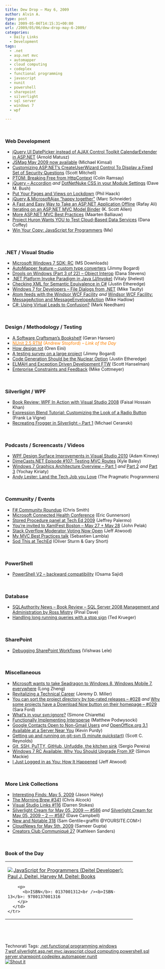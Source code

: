 ```yaml
---
title: Dew Drop – May 6, 2009
author: Alvin A.
type: post
date: 2009-05-06T14:15:31+00:00
url: /2009/05/06/dew-drop-may-6-2009/
categories:
  - Daily Links
  - Development
tags:
  - .net
  - asp.net mvc
  - automapper
  - cloud computing
  - codeplex
  - functional programming
  - javascript
  - nunit
  - powershell
  - sharepoint
  - silverlight
  - sql server
  - windows 7
  - wpf

---
```

&#160;

### Web Development

  * [jQuery UI DatePicker instead of AJAX Control Toolkit CalendarExtender in ASP.NET][1] (Arnold Matusz)
  * [JSMag May 2009 now available][2] (Michael Kimsal)
  * [Customizing ASP.NET&#8217;s CreateUserWizard Control To Display a Fixed Set of Security Questions][3] (Scott Mitchell)
  * [PTOM: Breaking Free from HttpContext][4] (Colin Ramsay)
  * [jQuery – Accordion][5] _and_ [DotNetNuke CSS in your Module Settings][6] (Dave M. Bush)
  * [Put Your Pages and Views on Lockdown][7] (Phil Haack)
  * [jQuery & MicrosoftAjax “happy together”][8] (Marc Schneider)
  * [A Fast and Easy Way to Take an ASP.NET Application Offline][9] (Rafay Ali)
  * [Iterating on an ASP.NET MVC Model Binder][10] (K. Scott Allen)
  * [More ASP.NET MVC Best Practices][11] (Maarten Balliauw)
  * [Project Huron Wants YOU to Test Cloud-Based Data Services][12] (Dana Coffey)
  * [Win Your Copy: JavaScript for Programmers][13] (Me)

&#160;

### .NET / Visual Studio

  * [Microsoft Windows 7 SDK: RC][14] (MS Downloads)
  * [AutoMapper feature – custom type converters][15] (Jimmy Bogard)
  * [Drools on Windows (Part 3 of 22) &#8211; Object Interop][16] (Dana Stevens)
  * [.NET Platform Invoke Paradigm in Java (J/Invoke)][17] (Vitaly Shelest)
  * [Checking XML for Semantic Equivalence in C#][18] (Justin Etheredge)
  * [Windows 7 for Developers – File Dialogs from .NET][19] (Mike Taulty)
  * [Atom feeds with the Windsor WCF Facility][20] _and_&#160;[Windsor WCF Facility: MessageAction and MessageEnvelopeAction][21] (Mike Hadlow)
  * [C#: Using Virtual Leads to Confusion?][22] (Mark Needham)

&#160;

### Design / Methodology / Testing

  * [A Software Craftsman&#8217;s Bookshelf][23] (Gøran Hansen)
  * [<font color="#ff8000">NUnit 2.5 RTM</font>][24] <font color="#ff8000">(Andrew Stopford) <em>– Link of the Day</em></font>
  * [How design rot][25] (Oren Eini)
  * [A testing survey on a large project][26] (Jimmy Bogard)
  * [Code Generation Should be the Nuclear Option][27] (Justin Etheredge)
  * [ELMAH and Exception Driven Development FTW][28] (Scott Hanselman)
  * [Enterprise Constraints and Feedback][29] (Mike Cottmeyer)

&#160;

### Silverlight / WPF

  * [Book Review: WPF In Action with Visual Studio 2008][30] (Faisal Hossain Khan)
  * [Expression Blend Tutorial: Customizing the Look of a Radio Button][31] (Frank La Vigne)
  * [Recreating Frogger in Silverlight – Part 1][32] (Michael Ceranski)

&#160;

### Podcasts / Screencasts / Videos

  * [WPF Design Surface Improvements in Visual Studio 2010][33] (Adam Kinney)
  * [DimeCasts.NET Episode #107: Testing MVC Routes][34] (Kyle Baley)
  * [Windows 7 Graphics Architecture Overview &#8211; Part 1][35] _and_&#160;[Part 2][36] _and_&#160;[Part 3][37] (Yochay Kiriaty)
  * [Andy Lester: Land the Tech Job you Love][38] (The Pragmatic Programmers)

&#160;

### Community / Events

  * [F# Community Roundup][39] (Chris Smith)
  * [Microsoft Connected Health Conference][40] (Eric Gunnerson)
  * [Stored Procedure panel at Tech Ed 2009][41] (Jeffrey Palermo)
  * [You&#8217;re invited to XamlFest Boston &#8211; May 27 + May 28][42] (John Pelak)
  * [Stack Overflow Moderator Voting Now Open][43] (Jeff Atwood)
  * [My MVC Best Practices talk][44] (Sebastien Lambla)
  * [Sod This at TechEd][45] (Oliver Sturm & Gary Short)

&#160;

### PowerShell

  * [PowerShell V2 &#8211; backward compatibility][46] (Osama Sajid)

&#160;

### Database

  * [SQLAuthority News &#8211; Book Review &#8211; SQL Server 2008 Management and Administration by Ross Mistry][47] (Pinal Dave)
  * [Handling long running queries with a stop sign][48] (Ted Krueger)

&#160;

### SharePoint

  * [Debugging SharePoint Workflows][49] (Vishwas Lele)

&#160;

### Miscellaneous

  * [Microsoft wants to take Seadragon to Windows 8, Windows Mobile 7, everywhere][50] (Long Zheng)
  * [Revitalizing a Technical Career][51] (Jeremy D. Miller)
  * [You can sort the project directory by top-rated releases &#8211; #028][52] _and_&#160;[Why some projects have a Download Now button on their homepage &#8211; #029][53] (Sara Ford)
  * [What’s in your svn:ignore?][54] (Simone Chiaretta)
  * [Functionally Implementing Intersperse][55] (Matthew Podwysocki)
  * [Google Contacts Open to Non-Gmail Users][56] _and_&#160;[OpenOffice.org 3.1 Available at a Server Near You][57] (Kevin Purdy)
  * [Getting up and running on git-svn (5 minute quickstart)][58] (Scott C. Reynolds)
  * [Git, SSH, PuTTY, GitHub, Unfuddle, the kitchen sink][59] (Sergio Pereira)
  * [Windows 7 RC Available: Why You Should Upgrade From XP][60] (Simon Mackie)
  * [I Just Logged in as You: How It Happened][61] (Jeff Atwood)

&#160;

### More Link Collections

  * [Interesting Finds: May 5, 2009][62] (Jason Haley)
  * [The Morning Brew #341][63] (Chris Alcock)
  * [Visual Studio Links #116][64] (Darren Stokes)
  * [Silverlight Cream for May 05, 2009 &#8212; #586][65] _and_&#160;[Silverlight Cream for May 05, 2009 &#8211; 2 &#8212; #587][66] (Dave Campbell)
  * [New and Notable 318][67] (Sam Gentile<graffiti @YOURSITE.COM>)
  * [CloudNews for May 5th, 2009][68] (Sameer Gupta)
  * [Creators Club Communiqué 27][69] (Kathleen Sanders)

&#160;

### Book of the Day

<div style="padding-bottom: 0px; margin: 0px; padding-left: 0px; padding-right: 0px; display: inline; float: none; padding-top: 0px" id="scid:7dc1bd33-94bd-46fd-a20b-0131235bcd47:6ce7c61e-7db1-48af-97db-00c82311f7b3" class="wlWriterSmartContent">
  <table cellspacing="0" cellpadding="2" width="400" border="0" unselectable="on">
    <tr>
      <td valign="top" width="400">
        <p>
          <a title="JavaScript for Programmers (Deitel Developer): Paul J. Deitel, Harvey M. Deitel: Books" href="http://www.amazon.com/exec/obidos/ASIN/0137001312/alvinashcraft-20"><img data-recalc-dims="1" decoding="async" src="https://i0.wp.com/images.amazon.com/images/P/0137001312.01.MZZZZZZZ.jpg?w=660" border="0" align="left" style="float:left" />JavaScript for Programmers (Deitel Developer): Paul J. Deitel, Harvey M. Deitel: Books</a>
        </p>
        
        <p>
          <b>ISBN</b>: 0137001312<br /><b>ISBN-13</b>: 9780137001316
        </p>
      </td>
    </tr>
  </table>
</div>

&#160;

<div style="padding-bottom: 0px; margin: 0px; padding-left: 0px; padding-right: 0px; display: inline; float: none; padding-top: 0px" id="scid:C16BAC14-9A3D-4c50-9394-FBFEF7A93539:244b988b-a178-44d8-9b44-62006cb21219" class="wlWriterSmartContent">
  <!--dotnetkickit-->
</div>

&#160;

<div style="padding-bottom: 0px; margin: 0px; padding-left: 0px; padding-right: 0px; display: inline; float: none; padding-top: 0px" id="scid:0767317B-992E-4b12-91E0-4F059A8CECA8:7a91b032-c776-4e8a-9912-cffb47c58627" class="wlWriterSmartContent">
  Technorati Tags: <a href="http://technorati.com/tags/.net" rel="tag">.net</a>,<a href="http://technorati.com/tags/functional+programming" rel="tag">functional programming</a>,<a href="http://technorati.com/tags/windows+7" rel="tag">windows 7</a>,<a href="http://technorati.com/tags/wpf" rel="tag">wpf</a>,<a href="http://technorati.com/tags/silverlight" rel="tag">silverlight</a>,<a href="http://technorati.com/tags/asp.net+mvc" rel="tag">asp.net mvc</a>,<a href="http://technorati.com/tags/javascript" rel="tag">javascript</a>,<a href="http://technorati.com/tags/cloud+computing" rel="tag">cloud computing</a>,<a href="http://technorati.com/tags/powershell" rel="tag">powershell</a>,<a href="http://technorati.com/tags/sql+server" rel="tag">sql server</a>,<a href="http://technorati.com/tags/sharepoint" rel="tag">sharepoint</a>,<a href="http://technorati.com/tags/codeplex" rel="tag">codeplex</a>,<a href="http://technorati.com/tags/automapper" rel="tag">automapper</a>,<a href="http://technorati.com/tags/nunit" rel="tag">nunit</a>
</div>

<div class="wlWriterHeaderFooter" style="margin:0px; padding:0px 0px 0px 0px;">
  <div class="shoutIt">
    <a rev="vote-for" href="http://dotnetshoutout.com/Submit?url=http%3a%2f%2fwww.alvinashcraft.com%2f2009%2f05%2f06%2fdew-drop-may-6-2009%2f&title=Dew+Drop+-+May+6%2c+2009"><img decoding="async" alt="Shout it" src="http://dotnetshoutout.com/image.axd?url=https://morningdew-bpc6g3a0fgaxdxcu.eastus2-01.azurewebsites.net/2009/05/06/dew-drop-may-6-2009/" style="border:0px" /></a>
  </div>
</div>

 [1]: http://blog.dreamlabsolutions.com/post/2009/05/04/jQuery-UI-DatePicker-instead-of-AJAX-Control-Toolkit-CalendarExtender-in-ASPNET.aspx
 [2]: http://feedproxy.google.com/~r/jsmag/~3/a62eXFTqcOY/
 [3]: http://aspnet.4guysfromrolla.com/articles/050609-1.aspx
 [4]: http://feedproxy.google.com/~r/LosTechies/~3/rXoV_pYAlSM/breaking-free-from-httpcontext.aspx
 [5]: http://blog.dmbcllc.com/2009/05/06/jquery-accordion/
 [6]: http://feeds.dzone.com/~r/zones/dotnet/~3/fVxgECVQTZw/dotnetnuke-css-your-module
 [7]: http://haacked.com/archive/2009/05/05/page-view-lockdown.aspx
 [8]: http://blogs.msdn.com/publicsector/archive/2009/05/05/jquery-microsoftajax-happy-together.aspx
 [9]: http://www.devx.com/tips/Tip/41572?trk=DXRSS_DOTNET
 [10]: http://odetocode.com/Blogs/scott/archive/2009/05/05/12801.aspx
 [11]: http://blog.maartenballiauw.be/post.aspx?id=f20785cf-4d3a-4dca-b0d4-662c041b2819
 [12]: http://crazeegeekchick.com/blog/project-huron-wants-you-to-test-cloud-based-data-services/
 [13]: http://books.dzone.com/reviews/win-your-copy-javascript
 [14]: http://feedproxy.google.com/~r/MicrosoftDownloadCenter/~3/oQJe3X5BVlk/details.aspx
 [15]: http://feedproxy.google.com/~r/LosTechies/~3/K44wamgKMYc/automapper-feature-custom-type-converters.aspx
 [16]: http://feedproxy.google.com/~r/TheRuntime/~3/5FnNK3amHgg/drools-on-windows-part-3-of-22---object-interop.aspx
 [17]: http://www.codeproject.com/KB/applications/PlatformInvokeParadigm.aspx
 [18]: http://www.codethinked.com/post.aspx?id=76a17260-8913-40fe-9721-9a23d2e2d02d
 [19]: http://mtaulty.com/CommunityServer/blogs/mike_taultys_blog/archive/2009/05/05/windows-7-for-developers-file-dialogs-from-net.aspx
 [20]: http://feedproxy.google.com/~r/CodeRant/~3/vY2kyz4fZQc/atom-feeds-with-windsor-wcf-facility.html
 [21]: http://mikehadlow.blogspot.com/2009/05/windsor-wcf-facility-messageaction-and.html
 [22]: http://dotnet.dzone.com/news/c-using-virtual-leads
 [23]: http://blog.goeran.no/PermaLink,guid,b0df5924-fb90-4506-b2e7-1e15a5e981c6.aspx
 [24]: http://weblogs.asp.net/astopford/archive/2009/05/05/nunit-2-5-rtm.aspx
 [25]: http://feedproxy.google.com/~r/AyendeRahien/~3/IY9ppu1KRZQ/how-design-rot.aspx
 [26]: http://feedproxy.google.com/~r/LosTechies/~3/2VU5f2Qh9Ls/a-testing-survey-on-a-large-project.aspx
 [27]: http://www.codethinked.com/post.aspx?id=3fa26b28-8e17-4f25-902b-de900d08c609
 [28]: http://feedproxy.google.com/~r/ScottHanselman/~3/1kxpCHcZI9Y/ELMAHAndExceptionDrivenDevelopmentFTW.aspx
 [29]: http://feedproxy.google.com/~r/LeadingAgile/~3/57C-5PDfLmU/enterprise-constraints-and-feedback.html
 [30]: http://feedproxy.google.com/~r/FaisalsBlog/~3/Wdu49u_M7I0/book-review-wpf-in-action-with-visual-studio-2008.aspx
 [31]: http://franksworld.com/blog/archive/2009/05/05/11478.aspx
 [32]: http://www.codecapers.com/2009/05/recreating-frogger-in-silverlight-part.html
 [33]: http://channel9.msdn.com/shows/Continuum/WPF-Design-Surface-Improvements-in-Visual-Studio-2010/
 [34]: http://feedproxy.google.com/~r/Dimecastsnet--InformAndEducateIn10MinutesOrLess/~3/J7d0dcqz8gQ/107
 [35]: http://channel9.msdn.com/posts/yochay/Windows-7-Graphics-Architecture-Overview-Part-1/
 [36]: http://channel9.msdn.com/posts/yochay/Windows-7-Graphics-Architecture-Overview-Part-2/
 [37]: http://channel9.msdn.com/posts/yochay/Windows-7-Graphics-Architecture-Overview-Part-3/
 [38]: http://pragprog.com/podcasts/show/27
 [39]: http://feedproxy.google.com/~r/ChrisSmithsCompletelyUniqueView/~3/sAAHpaJ-nJI/f-community-roundup.aspx
 [40]: http://blogs.msdn.com/ericgu/archive/2009/05/05/microsoft-connected-health-conference.aspx
 [41]: http://feedproxy.google.com/~r/jeffreypalermo/~3/7dCHJTAO0KM/
 [42]: http://blogs.msdn.com/usisvde/archive/2009/05/05/you-re-invited-to-xamlfest-boston-may-27-may-28.aspx
 [43]: http://blog.stackoverflow.com/2009/05/stack-overflow-moderator-voting-now-open/
 [44]: http://feedproxy.google.com/~r/SerialSeb/~3/zKKlwkX5H1k/my-mvc-best-practices-talk.html
 [45]: http://feeds.sodthis.com/~r/sodthis/~3/Go6s_R4kVlA/sod-this-at-teched
 [46]: http://blogs.msdn.com/powershell/archive/2009/05/06/powershell-v2-backward-compatibility.aspx
 [47]: http://blog.sqlauthority.com/2009/05/06/sqlauthority-news-book-review-sql-server-2008-management-and-administration-by-ross-mistry/
 [48]: http://blogs.lessthandot.com/index.php/DataMgmt/DBAdmin/MSSQLServerAdmin/handling-long-running-queries
 [49]: http://vlele.wordpress.com/2009/05/05/debugging-sharepoint-workflows/
 [50]: http://www.istartedsomething.com/20090505/microsoft-seadragon-windows-8-windows-mobile-7-everywhere/
 [51]: http://codebetter.com/blogs/jeremy.miller/archive/2009/05/05/revitalizing-a-technical-career.aspx
 [52]: http://blogs.msdn.com/saraford/archive/2009/05/05/you-can-sort-the-project-directory-by-top-rated-releases-028.aspx
 [53]: http://blogs.msdn.com/saraford/archive/2009/05/06/why-some-projects-have-a-download-now-button-on-their-homepage-029.aspx
 [54]: http://feedproxy.google.com/~r/Codeclimber/~3/Qzn-HNcDmYA/whatrsquos-in-your-svnignore.aspx
 [55]: http://feedproxy.google.com/~r/MatthewPodwysockisBlog/~3/gzxhBC_tuOY/functionally-implementing-intersperse.aspx
 [56]: http://feeds.gawker.com/~r/lifehacker/full/~3/kmc6IAYZALI/google-contacts-open-to-non+gmail-users
 [57]: http://feeds.gawker.com/~r/lifehacker/full/~3/B2F0K5vT3Jk/openofficeorg-31-available-at-a-server-near-you
 [58]: http://feedproxy.google.com/~r/LosTechies/~3/NF0QcGXXM1E/getting-up-and-running-on-git-svn-5-minute-quickstart.aspx
 [59]: http://feedproxy.google.com/~r/Devlicious/~3/e_eK5a-AByA/git-ssh-putty-github-unfuddle-the-kitchen-sink.aspx
 [60]: http://feedproxy.google.com/~r/Webworkerdaily/~3/pv1byjvz-HU/
 [61]: http://www.codinghorror.com/blog/archives/001263.html
 [62]: http://jasonhaley.com/blog/post.aspx?id=b0290a31-6c76-4df0-828d-2cd5cefbd41d
 [63]: http://feedproxy.google.com/~r/ReflectivePerspective/~3/v9MQbVhd1m0/
 [64]: http://visualstudiohacks.com/blog/visual-studio-links-116/
 [65]: http://geekswithblogs.net/WynApseTechnicalMusings/archive/2009/05/05/131817.aspx
 [66]: http://geekswithblogs.net/WynApseTechnicalMusings/archive/2009/05/05/131834.aspx
 [67]: http://feedproxy.google.com/~r/SamGentile/~3/YWnddHm4le8/
 [68]: http://feedproxy.google.com/~r/CloudAve/~3/ry7Ypdj9zZA/cloudnews-for-may-5th-2009
 [69]: http://blogs.msdn.com/xna/archive/2009/05/05/creators-club-communiqu-27.aspx